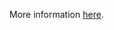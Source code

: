 More information [here](https://docs.prismacloud.io/en/enterprise-edition/policy-reference/oci-policies/iam/oci-iam-password-policy-must-contain-special-characters).
